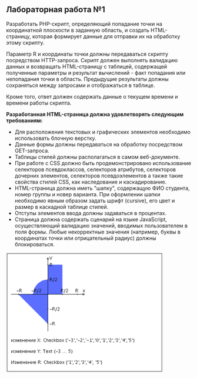 <h2>Лабораторная работа №1</h2>
<div class="task" id="_iapsportletlab6_WAR_iapsportlet_textBlock">
  <p>Разработать PHP-скрипт, определяющий попадание точки на координатной плоскости в заданную область, и создать HTML-страницу, которая формирует данные для отправки их на обработку этому скрипту.</p>
  <p>Параметр R и координаты точки должны передаваться скрипту посредством HTTP-запроса. Скрипт должен выполнять валидацию данных и возвращать HTML-страницу с таблицей, содержащей полученные параметры и результат вычислений - факт попадания или непопадания точки в область. Предыдущие результаты должны сохраняться между запросами и отображаться в таблице.</p>
  <p>Кроме того, ответ должен содержать данные о текущем времени и времени работы скрипта.</p>
  <b>Разработанная HTML-страница должна удовлетворять следующим требованиям:</b>
  <ul>
    <li>Для расположения текстовых и графических элементов необходимо использовать блочную верстку.</li>
    <li>Данные формы должны передаваться на обработку посредством GET-запроса.</li>
    <li>Таблицы стилей должны располагаться в самом веб-документе.</li>
    <li>При работе с CSS должно быть продемонстрировано использование селекторов псевдоклассов, селекторов атрибутов, селекторов дочерних элементов, селекторов псевдоэлементов а также такие свойства стилей CSS, как наследование и каскадирование.</li><li>HTML-страница должна иметь "шапку", содержащую ФИО студента, номер группы и новер варианта. При оформлении шапки необходимо явным образом задать шрифт (cursive), его цвет и размер в каскадной таблице стилей.</li><li>Отступы элементов ввода должны задаваться в процентах.</li><li>Страница должна содержать сценарий на языке JavaScript, осуществляющий валидацию значений, вводимых пользователем в поля формы. Любые некорректные значения (например, буквы в координатах точки или отрицательный радиус) должны блокироваться.</li>
  </ul>
</div>

![main](img/condition.png)
